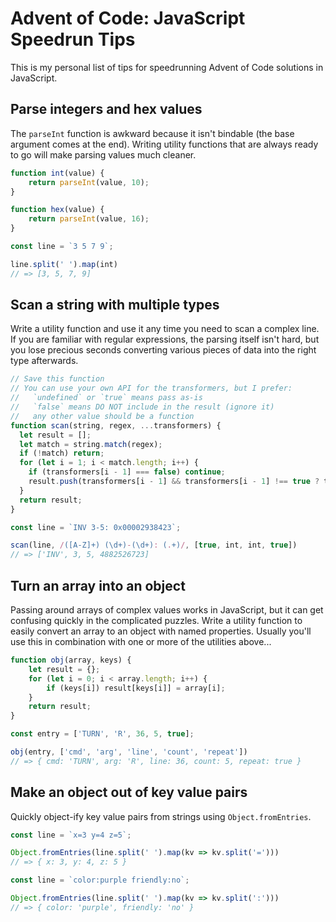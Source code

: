 # Advent of Code: JavaScript Speedrun Tips

This is my personal list of tips for speedrunning Advent of Code solutions in JavaScript.

## Parse integers and hex values

The `parseInt` function is awkward because it isn't bindable (the base argument comes at the end).
Writing utility functions that are always ready to go will make parsing values much cleaner.

```js
function int(value) {
    return parseInt(value, 10);
}

function hex(value) {
    return parseInt(value, 16);
}

const line = `3 5 7 9`;

line.split(' ').map(int)
// => [3, 5, 7, 9]
```

## Scan a string with multiple types

Write a utility function and use it any time you need to scan a complex line. If you are familiar
with regular expressions, the parsing itself isn't hard, but you lose precious seconds converting
various pieces of data into the right type afterwards.

```js
// Save this function
// You can use your own API for the transformers, but I prefer:
//   `undefined` or `true` means pass as-is
//   `false` means DO NOT include in the result (ignore it)
//   any other value should be a function
function scan(string, regex, ...transformers) {
  let result = [];
  let match = string.match(regex);
  if (!match) return;
  for (let i = 1; i < match.length; i++) {
    if (transformers[i - 1] === false) continue;
    result.push(transformers[i - 1] && transformers[i - 1] !== true ? transformers[i - 1](match[i]) : match[i]);
  }
  return result;
}

const line = `INV 3-5: 0x00002938423`;

scan(line, /([A-Z]+) (\d+)-(\d+): (.+)/, [true, int, int, true])
// => ['INV', 3, 5, 4882526723]
```

## Turn an array into an object

Passing around arrays of complex values works in JavaScript, but it can get confusing quickly
in the complicated puzzles. Write a utility function to easily convert an array to an object
with named properties. Usually you'll use this in combination with one or more of the utilities
above...

```js
function obj(array, keys) {
    let result = {};
    for (let i = 0; i < array.length; i++) {
        if (keys[i]) result[keys[i]] = array[i];
    }
    return result;
}

const entry = ['TURN', 'R', 36, 5, true];

obj(entry, ['cmd', 'arg', 'line', 'count', 'repeat'])
// => { cmd: 'TURN', arg: 'R', line: 36, count: 5, repeat: true }
```

## Make an object out of key value pairs

Quickly object-ify key value pairs from strings using `Object.fromEntries`.

```js
const line = `x=3 y=4 z=5`;

Object.fromEntries(line.split(' ').map(kv => kv.split('=')))
// => { x: 3, y: 4, z: 5 }
```

```js
const line = `color:purple friendly:no`;

Object.fromEntries(line.split(' ').map(kv => kv.split(':')))
// => { color: 'purple', friendly: 'no' }
```
